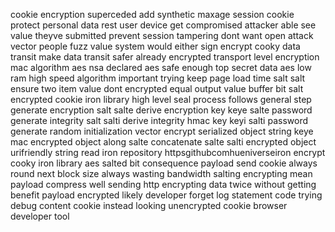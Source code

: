 cookie encryption superceded add synthetic maxage session cookie protect personal data rest user device get compromised attacker able see value theyve submitted prevent session tampering dont want open attack vector people fuzz value system would either sign encrypt cooky data transit make data transit safer already encrypted transport level encryption mac algorithm aes nsa declared aes safe enough top secret data aes low ram high speed algorithm important trying keep page load time salt salt ensure two item value dont encrypted equal output value buffer bit salt encrypted cookie iron library high level seal process follows general step generate encryption salt salte derive encryption key keye salte password generate integrity salt salti derive integrity hmac key keyi salti password generate random initialization vector encrypt serialized object string keye mac encrypted object along salte concatenate salte salti encrypted object urifriendly string read iron repository httpsgithubcomhueniverseiron encrypt cooky iron library aes salted bit consequence payload send cookie always round next block size always wasting bandwidth salting encrypting mean payload compress well sending http encrypting data twice without getting benefit payload encrypted likely developer forget log statement code trying debug content cookie instead looking unencrypted cookie browser developer tool